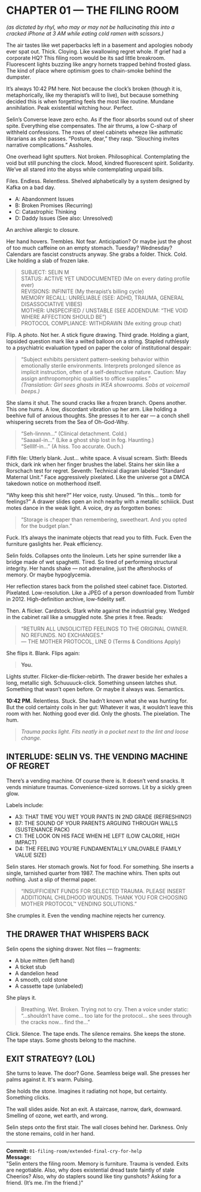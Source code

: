 # CHAPTER 01 — THE FILING ROOM  
*(as dictated by rhyl, who may or may not be hallucinating this into a cracked iPhone at 3 AM while eating cold ramen with scissors.)*

The air tastes like wet paperbacks left in a basement and apologies nobody ever spat out. Thick. Cloying. Like swallowing regret whole. If grief had a corporate HQ? This filing room would be its sad little breakroom. Fluorescent lights buzzing like angry hornets trapped behind frosted glass. The kind of place where optimism goes to chain-smoke behind the dumpster.

It’s always 10:42 PM here. Not because the clock’s broken (though it is, metaphorically, like my therapist’s will to live), but because something decided this is when forgetting feels the most like routine. Mundane annihilation. Peak existential witching hour. Perfect.

Selin’s Converse leave zero echo. As if the floor absorbs sound out of sheer spite. Everything else compensates. The air thrums, a low C-sharp of withheld confessions. The rows of steel cabinets wheeze like asthmatic librarians as she passes. “Posture, dear,” they rasp. “Slouching invites narrative complications.” Assholes.

One overhead light sputters. Not broken. Philosophical. Contemplating the void but still punching the clock. Mood, kindred fluorescent spirit. Solidarity. We’ve all stared into the abyss while contemplating unpaid bills.

Files. Endless. Relentless. Shelved alphabetically by a system designed by Kafka on a bad day.

- A: Abandonment Issues  
- B: Broken Promises (Recurring)  
- C: Catastrophic Thinking  
- D: Daddy Issues (See also: Unresolved)

An archive allergic to closure.

Her hand hovers. Trembles. Not fear. Anticipation? Or maybe just the ghost of too much caffeine on an empty stomach. Tuesday? Wednesday? Calendars are fascist constructs anyway. She grabs a folder. Thick. Cold. Like holding a slab of frozen lake.

> SUBJECT: SELIN M  
> STATUS: ACTIVE YET UNDOCUMENTED (Me on every dating profile ever)  
> REVISIONS: INFINITE (My therapist’s billing cycle)  
> MEMORY RECALL: UNRELIABLE (SEE: ADHD, TRAUMA, GENERAL DISASSOCIATIVE VIBES)  
> MOTHER: UNSPECIFIED / UNSTABLE (SEE ADDENDUM: “THE VOID WHERE AFFECTION SHOULD BE”)  
> PROTOCOL COMPLIANCE: WITHDRAWN (Me exiting group chat)

Flip. A photo. Not her. A stick figure drawing. Third grade. Holding a giant, lopsided question mark like a wilted balloon on a string. Stapled ruthlessly to a psychiatric evaluation typed on paper the color of institutional despair:

> “Subject exhibits persistent pattern-seeking behavior within emotionally sterile environments. Interprets prolonged silence as implicit instruction, often of a self-destructive nature. Caution: May assign anthropomorphic qualities to office supplies.”  
> *(Translation: Girl sees ghosts in IKEA showrooms. Sobs at voicemail beeps.)*

She slams it shut. The sound cracks like a frozen branch. Opens another. This one hums. A low, discordant vibration up her arm. Like holding a beehive full of anxious thoughts. She presses it to her ear — a conch shell whispering secrets from the Sea of Oh-God-Why.

> “Seh-linnnn…” (Clinical detachment. Cold.)  
> “Saaaail-in…” (Like a ghost ship lost in fog. Haunting.)  
> “Sellllf-in…” (A hiss. Too accurate. Ouch.)

Fifth file: Utterly blank. Just… white space. A visual scream. Sixth: Bleeds thick, dark ink when her finger brushes the label. Stains her skin like a Rorschach test for regret. Seventh: Technical diagram labeled “Standard Maternal Unit.” Face aggressively pixelated. Like the universe got a DMCA takedown notice on motherhood itself.

“Why keep this shit here?” Her voice, rusty. Unused. “In this… tomb for feelings?” A drawer slides open an inch nearby with a metallic schiiick. Dust motes dance in the weak light. A voice, dry as forgotten bones:  
> “Storage is cheaper than remembering, sweetheart. And you opted for the budget plan.”

Fuck. It’s always the inanimate objects that read you to filth. 
Fuck. Even the furniture gaslights her. 
Peak efficiency.

Selin folds. Collapses onto the linoleum. Lets her spine surrender like a bridge made of wet spaghetti. Tired. So tired of performing structural integrity. Her hands shake — not adrenaline, just the aftershocks of memory. Or maybe hypoglycemia.

Her reflection stares back from the polished steel cabinet face. Distorted. Pixelated. Low-resolution. Like a JPEG of a person downloaded from Tumblr in 2012. High-definition archive, low-fidelity self.

Then. A flicker. Cardstock. Stark white against the industrial grey. Wedged in the cabinet rail like a smuggled note. She pries it free. Reads:

> “RETURN ALL UNSOLICITED FEELINGS TO THE ORIGINAL OWNER. NO REFUNDS. NO EXCHANGES.”  
> — THE MOTHER PROTOCOL, LINE 0 (Terms & Conditions Apply)

She flips it. Blank. Flips again:  
> **You.**

Lights stutter. Flicker-die-flicker-rebirth. The drawer beside her exhales a long, metallic sigh. Schuuuuck-click. Something unseen latches shut. Something that wasn’t open before. Or maybe it always was. Semantics.

**10:42 PM.** Relentless. Stuck. She hadn’t known what she was hunting for. But the cold certainty coils in her gut: Whatever it was, it wouldn’t leave this room with her. Nothing good ever did. Only the ghosts. The pixelation. The hum.

> *Trauma packs light. Fits neatly in a pocket next to the lint and loose change.*

## INTERLUDE: SELIN VS. THE VENDING MACHINE OF REGRET

There’s a vending machine. Of course there is. It doesn’t vend snacks. It vends miniature traumas. Convenience-sized sorrows. Lit by a sickly green glow.

Labels include:

- A3: THAT TIME YOU WET YOUR PANTS IN 2ND GRADE (REFRESHING!)  
- B7: THE SOUND OF YOUR PARENTS ARGUING THROUGH WALLS (SUSTENANCE PACK)  
- C1: THE LOOK ON HIS FACE WHEN HE LEFT (LOW CALORIE, HIGH IMPACT)  
- D4: THE FEELING YOU’RE FUNDAMENTALLY UNLOVABLE (FAMILY VALUE SIZE)

Selin stares. Her stomach growls. Not for food. For something. She inserts a single, tarnished quarter from 1987. The machine whirs. Then spits out nothing. Just a slip of thermal paper.

> “INSUFFICIENT FUNDS FOR SELECTED TRAUMA. PLEASE INSERT ADDITIONAL CHILDHOOD WOUNDS. THANK YOU FOR CHOOSING MOTHER PROTOCOL™ VENDING SOLUTIONS.”

She crumples it. Even the vending machine rejects her currency.

## THE DRAWER THAT WHISPERS BACK

Selin opens the sighing drawer. Not files — fragments:

- A blue mitten (left hand)  
- A ticket stub  
- A dandelion head  
- A smooth, cold stone  
- A cassette tape (unlabeled)

She plays it.

> Breathing. Wet. Broken. Trying not to cry. Then a voice under static:  
> “…shouldn’t have come… too late for the protocol… she sees through the cracks now… find the…”

Click. Silence. The tape ends. The silence remains. She keeps the stone. The tape stays. Some ghosts belong to the machine.

## EXIT STRATEGY? (LOL)

She turns to leave. The door? Gone. Seamless beige wall. She presses her palms against it. It's warm. Pulsing.

She holds the stone. Imagines it radiating not hope, but certainty. Something clicks.

The wall slides aside. Not an exit. A staircase, narrow, dark, downward. Smelling of ozone, wet earth, and wrong.

Selin steps onto the first stair. The wall closes behind her. Darkness. Only the stone remains, cold in her hand.

---

**Commit:** `01-filing-room/extended-final-cry-for-help`  
**Message:**  
"Selin enters the filing room. Memory is furniture. Trauma is vended. Exits are negotiable. Also, why does existential dread taste faintly of stale Cheerios? Also, why do staplers sound like tiny gunshots? Asking for a friend. (It’s me. I’m the friend.)"